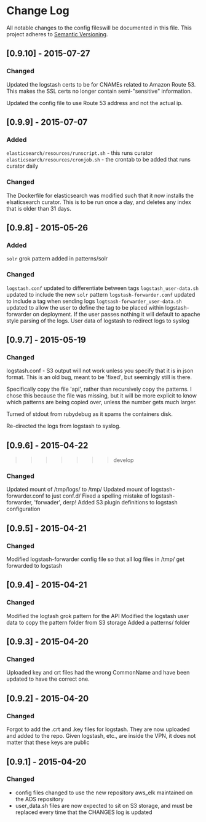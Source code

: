 # Change Log
All notable changes to the config fileswill be documented in this file.
This project adheres to [Semantic Versioning](http://semver.org/).

## [0.9.10] - 2015-07-27
### Changed
Updated the logstash certs to be for CNAMEs related to Amazon Route 53. This
makes the SSL certs no longer contain semi-"sensitive" information.

Updated the config file to use Route 53 address and not the actual ip.

## [0.9.9] - 2015-07-07
### Added
`elasticsearch/resources/runscript.sh` - this runs curator
`elasticsearch/resources/cronjob.sh` - the crontab to be added that runs curator daily

### Changed
The Dockerfile for elasticsearch was modified such that it now installs the
elsaticsearch curator. This is to be run once a day, and deletes any index that
is older than 31 days.

## [0.9.8] - 2015-05-26
### Added
`solr` grok pattern added in patterns/solr

### Changed
`logstash.conf` updated to differentiate between tags
`logstash_user-data.sh` updated to include the new `solr` pattern
`logstash-forwarder.conf` updated to include a tag when sending logs
`logtsash-forwarder_user-data.sh` updated to allow the user to define the tag
to be placed within logstash-forwarder on deployment. If the user passes nothing
it will default to apache style parsing of the logs.
User data of logstash to redirect logs to syslog

## [0.9.7] - 2015-05-19
### Changed
logstash.conf - S3 output will not work unless you specify that it is in json
format. This is an old bug, meant to be 'fixed', but seemingly still is there.

Specifically copy the file 'api', rather than recursively copy the patterns. I
chose this because the file was missing, but it will be more explicit to know
which patterns are being copied over, unless the number gets much larger.

Turned of stdout from rubydebug as it spams the containers disk.

Re-directed the logs from logstash to syslog.

## [0.9.6] - 2015-04-22
>>>>>>> develop
### Changed
Updated mount of /tmp/logs/ to /tmp/
Updated mount of logstash-forwarder.conf to just conf.d/
Fixed a spelling mistake of logstash-forwarder, 'forwader', derp!
Added S3 plugin definitions to logstash configuration

## [0.9.5] - 2015-04-21
### Changed
Modified logstash-forwarder config file so that all log files in /tmp/ get forwarded to logstash

## [0.9.4] - 2015-04-21
### Changed
Modified the logtash grok pattern for the API
Modified the logstash user data to copy the pattern folder from S3 storage
Added a patterns/ folder

## [0.9.3] - 2015-04-20
### Changed
Uploaded key and crt files had the wrong CommonName and have been updated to have
the correct one.

## [0.9.2] - 2015-04-20
### Changed
Forgot to add the .crt and .key files for logstash. They are now uploaded and
added to the repo. Given logstash, etc., are inside the VPN, it does not matter
that these keys are public

## [0.9.1] - 2015-04-20
### Changed
- config files changed to use the new repository aws_elk maintained on the
ADS repository
- user_data.sh files are now expected to sit on S3 storage, and must be replaced
every time that the CHANGES log is updated

